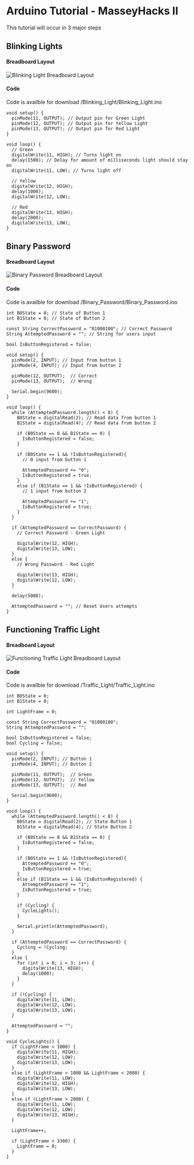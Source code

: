 # Arduino Tutorial - MasseyHacks II

This tutorial will occur in 3 major steps

## Blinking Lights
#### Breadboard Layout
![Blinking Light Breadboard Layout](http://github.com/MasoudH/arduino-tutorial/tree/master/Blinking_Light/img/breadboard.JPG)
#### Code
Code is availble for download /Blinking_Light/Blinking_Light.ino
```
void setup() {
  pinMode(11, OUTPUT); // Output pin for Green Light
  pinMode(12, OUTPUT); // Output pin for Yellow Light
  pinMode(13, OUTPUT); // Output pin for Red Light
}

void loop() {
  // Green
  digitalWrite(11, HIGH); // Turns light on
  delay(1500); // Delay for amount of milliseconds light should stay on
  digitalWrite(11, LOW); // Turns light off

  // Yellow
  digitalWrite(12, HIGH);
  delay(1000);
  digitalWrite(12, LOW);

  // Red
  digitalWrite(13, HIGH);
  delay(2000);
  digitalWrite(13, LOW);
}
```

## Binary Password
#### Breadboard Layout
![Binary Password Breadboard Layout](http://github.com/MasoudH/arduino-tutorial/tree/master/Binary_Password/img/breadboard.JPG)
#### Code
Code is availble for download /Binary_Password/Binary_Password.ino
```
int B0State = 0; // State of Button 1
int B1State = 0; // State of Button 2

const String CorrectPassword = "01000100"; // Correct Password
String AttemptedPassword = ""; // String for users input

bool IsButtonRegistered = false;

void setup() {
  pinMode(2, INPUT); // Input from button 1
  pinMode(4, INPUT); // Input from button 2

  pinMode(12, OUTPUT);  // Correct
  pinMode(13, OUTPUT);  // Wrong

  Serial.begin(9600);
}

void loop() {
  while (AttemptedPassword.length() < 8) {
    B0State = digitalRead(2); // Read data from button 1
    B1State = digitalRead(4); // Read data from button 2
    
    if (B0State == 0 && B1State == 0) {
      IsButtonRegistered = false;
    }
  
    if (B0State == 1 && !IsButtonRegistered){
      // 0 input from button 1
      
      AttemptedPassword += "0";
      IsButtonRegistered = true;
    }
    else if (B1State == 1 && !IsButtonRegistered) {
      // 1 input from button 2
      
      AttemptedPassword += "1";
      IsButtonRegistered = true;
    }
  }

  if (AttemptedPassword == CorrectPassword) {
    // Correct Password - Green Light
    
    digitalWrite(12, HIGH);
    digitalWrite(13, LOW);
  }
  else {
    // Wrong Password - Red Light
    
    digitalWrite(13, HIGH);
    digitalWrite(12, LOW);
  }

  delay(5000);

  AttemptedPassword = ""; // Reset Users attempts
}
```

## Functioning Traffic Light
#### Breadboard Layout
![Functioning Traffic Light Breadboard Layout](http://github.com/MasoudH/arduino-tutorial/tree/master/Traffic_Light/img/breadboard.JPG)
#### Code
Code is availble for download /Traffic_Light/Traffic_Light.ino
```
int B0State = 0;
int B1State = 0;

int LightFrame = 0;

const String CorrectPassword = "01000100";
String AttemptedPassword = "";

bool IsButtonRegistered = false;
bool Cycling = false;

void setup() {
  pinMode(2, INPUT); // Button 1
  pinMode(4, INPUT); // Button 2

  pinMode(11, OUTPUT);  // Green
  pinMode(12, OUTPUT);  // Yellow
  pinMode(13, OUTPUT);  // Red

  Serial.begin(9600);
}

void loop() {
  while (AttemptedPassword.length() < 8) {
    B0State = digitalRead(2); // State Button 1
    B1State = digitalRead(4); // State Button 2
    
    if (B0State == 0 && B1State == 0) {
      IsButtonRegistered = false;
    }
  
    if (B0State == 1 && !IsButtonRegistered){
      AttemptedPassword += "0";
      IsButtonRegistered = true;
    }
    else if (B1State == 1 && !IsButtonRegistered) {
      AttemptedPassword += "1";
      IsButtonRegistered = true;
    }

    if (Cycling) {
      CycleLights();
    }

    Serial.println(AttemptedPassword);
  }

  if (AttemptedPassword == CorrectPassword) {
    Cycling = !Cycling;
  }
  else {
    for (int i = 0; i < 3; i++) {
      digitalWrite(13, HIGH);
      delay(1000);
    }
  }

  if (!Cycling) {
    digitalWrite(11, LOW);
    digitalWrite(12, LOW);
    digitalWrite(13, LOW);
  }

  AttemptedPassword = "";
}

void CycleLights() {
  if (LightFrame < 1000) {
    digitalWrite(11, HIGH);
    digitalWrite(12, LOW);
    digitalWrite(13, LOW);
  }
  else if (LightFrame > 1000 && LightFrame < 2000) {
    digitalWrite(11, LOW);
    digitalWrite(12, HIGH);
    digitalWrite(13, LOW);
  }
  else if (LightFrame > 2000) {
    digitalWrite(11, LOW);
    digitalWrite(12, LOW);
    digitalWrite(13, HIGH);
  }

  LightFrame++;

  if (LightFrame > 3300) {
    LightFrame = 0;
  }
}
```